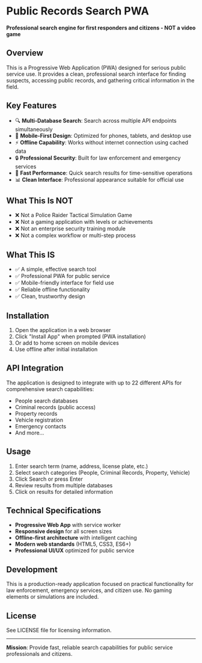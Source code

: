 # Public Records Search PWA

**Professional search engine for first responders and citizens - NOT a video game**

## Overview

This is a Progressive Web Application (PWA) designed for serious public service use. It provides a clean, professional search interface for finding suspects, accessing public records, and gathering critical information in the field.

## Key Features

- 🔍 **Multi-Database Search**: Search across multiple API endpoints simultaneously
- 📱 **Mobile-First Design**: Optimized for phones, tablets, and desktop use
- ⚡ **Offline Capability**: Works without internet connection using cached data
- 🔒 **Professional Security**: Built for law enforcement and emergency services
- 🎯 **Fast Performance**: Quick search results for time-sensitive operations
- 📊 **Clean Interface**: Professional appearance suitable for official use

## What This Is NOT

- ❌ Not a Police Raider Tactical Simulation Game
- ❌ Not a gaming application with levels or achievements
- ❌ Not an enterprise security training module
- ❌ Not a complex workflow or multi-step process

## What This IS

- ✅ A simple, effective search tool
- ✅ Professional PWA for public service
- ✅ Mobile-friendly interface for field use
- ✅ Reliable offline functionality
- ✅ Clean, trustworthy design

## Installation

1. Open the application in a web browser
2. Click "Install App" when prompted (PWA installation)
3. Or add to home screen on mobile devices
4. Use offline after initial installation

## API Integration

The application is designed to integrate with up to 22 different APIs for comprehensive search capabilities:

- People search databases
- Criminal records (public access)
- Property records
- Vehicle registration
- Emergency contacts
- And more...

## Usage

1. Enter search term (name, address, license plate, etc.)
2. Select search categories (People, Criminal Records, Property, Vehicle)
3. Click Search or press Enter
4. Review results from multiple databases
5. Click on results for detailed information

## Technical Specifications

- **Progressive Web App** with service worker
- **Responsive design** for all screen sizes
- **Offline-first architecture** with intelligent caching
- **Modern web standards** (HTML5, CSS3, ES6+)
- **Professional UI/UX** optimized for public service

## Development

This is a production-ready application focused on practical functionality for law enforcement, emergency services, and citizen use. No gaming elements or simulations are included.

## License

See LICENSE file for licensing information.

---

**Mission**: Provide fast, reliable search capabilities for public service professionals and citizens.